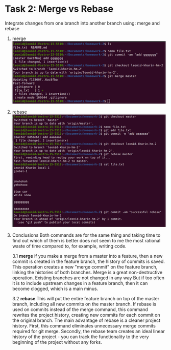 # Task 2: Merge vs Rebase
Integrate changes from one branch into another branch using: merge and rebase
1. merge 
![](f.png)
2. rebase
![](s.png)
3. Conclusions
    Both commands are for the same thing and taking time to find out which of them is better does not seem to me the most rational waste of time compared to, for example, writing code.

    3.1 __merge__
    if you make a merge from a master into a feature, then a new commit is created in the feature branch, the history of commits is saved. This operation creates a new "merge commit" on the feature branch, linking the histories of both branches. Merge is a great non-destructive operation. Existing branches are not changed in any way But if too often it is to include upstream changes in a feature branch, then it can become clogged, which is a main minus.

    3.2 __rebase__
    This will put the entire feature branch on top of the master branch, including all new commits on the master branch. If rebase is used on commits instead of the merge command, this command rewrites the project history, creating new commits for each commit on the original branch. The main advantage of rebase is a cleaner project history. First, this command eliminates unnecessary merge commits required for git merge. Secondly, the rebase team creates an ideal linear history of the project - you can track the functionality to the very beginning of the project without any forks.
